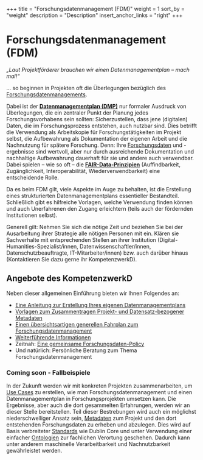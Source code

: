+++
title = "Forschungsdatenmanagement (FDM)"
weight = 1
sort_by = "weight"
description = "Description"
insert_anchor_links = "right"
+++

# Forschungsdatenmanagement (FDM)

*„Laut Projektförderer brauchen wir einen Datenmanagementplan – mach mal!“*

... so beginnen in Projekten oft die Überlegungen bezüglich des [Forschungsdatenmanagements](@/glossar/_index.md#forschungsdatenmanagement).

Dabei ist der [**Datenmanagementplan (DMP)**](@/glossar/_index.md#datenmanagementplan) nur formaler Ausdruck von Überlegungen, die ein zentraler Punkt der Planung jedes Forschungsvorhabens sein sollten: Sicherzustellen, dass jene (digitalen) Daten, die im Forschungsprozess entstehen, auch nutzbar sind. Dies betrifft die Verwendung als Arbeitskopie für Forschungstätigkeiten im Projekt selbst, die Aufbewahrung als Dokumentation der eigenen Arbeit und die Nachnutzung für spätere Forschung. Denn: Ihre [Forschungsdaten](@/glossar/_index.md#forschungsdaten) und -ergebnisse sind wertvoll, aber nur durch ausreichende Dokumentation und nachhaltige Aufbewahrung dauerhaft für sie und andere auch verwendbar. Dabei spielen – wie so oft – die [**FAIR-Data-Prinzipien**](@/glossar/_index.md#fair-prinzipien) (Auffindbarkeit, Zugänglichkeit, Interoperabilität, Wiederverwendbarkeit) eine entscheidende Rolle. 

Da es beim FDM gilt, viele Aspekte im Auge zu behalten, ist die Erstellung eines strukturierten Datenmanagementplans essentieller Bestandteil. Schließlich gibt es hilfreiche Vorlagen, welche Verwendung finden können und auch Unerfahrenen den Zugang erleichtern (teils auch der fördernden Institutionen selbst).

Generell gilt: Nehmen Sie sich die nötige Zeit und beziehen Sie bei der Ausarbeitung ihrer Strategie alle nötigen Personen mit ein. Klären sie Sachverhalte mit entsprechenden Stellen an ihrer Institution (Digital-Humanities-Spezialist/innen, Datenwissenschaftler/innen, Datenschutzbeauftragte, IT-Mitarbeiter/innen) bzw. auch darüber hinaus (Kontaktieren Sie dazu gerne ihr KompetenzwerkD).

## Angebote des KompetenzwerkD

Neben dieser allgemeinen Einführung bieten wir Ihnen Folgendes an:

* [Eine Anleitung zur Erstellung Ihres eigenen Datenmanagementplans](@/fdm/plan.md)
* [Vorlagen zum Zusammentragen Projekt- und Datensatz-bezogener Metadaten](@/fdm/metadaten_schemas.md)
* [Einen übersichtsartigen generellen Fahrplan zum Forschungsdatenmanagement](@/fdm/fahrplan.md)
* [Weiterführende Informationen](@/fdm/links.md)
* Zeitnah: [Eine gemeinsame Forschungsdaten-Policy](@/fdm/forschungsdaten_policy.md)
* Und natürlich: Persönliche Beratung zum Thema Forschungsdatenmanagement 

### Coming soon - Fallbeispiele

In der Zukunft werden wir mit konkreten Projekten zusammenarbeiten, um [Use Cases](@/glossar/_index.md#use-case) zu erstellen, wie man Forschungsdatenmanagement und einen Datenmanagementplan in Forschungsprojekten umsetzen kann. Die Ergebnisse, aber auch die dort gesammelten Erfahrungen, werden wir an dieser Stelle bereitstellen. Teil dieser Bestrebungen wird auch ein möglichst niederschwelliger Ansatz sein, [Metadaten](@/glossar/_index.md#metadaten) zum Projekt und den dort entstehenden Forschungsdaten zu erheben und abzulegen. Dies wird auf Basis verbreiteter [Standards](@/glossar/_index.md#standard) wie Dublin Core und unter Verwendung einer einfacher [Ontologien](@/glossar/_index.md#ontologie) zur fachlichen Verortung geschehen. Dadurch kann unter anderem maschinelle Verarbeitbarkeit und Nachnutzbarkeit gewährleistet werden.
